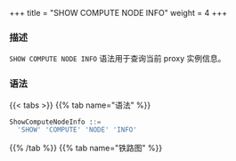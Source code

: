+++
title = "SHOW COMPUTE NODE INFO"
weight = 4
+++

### 描述

`SHOW COMPUTE NODE INFO` 语法用于查询当前 proxy 实例信息。

### 语法

{{< tabs >}}
{{% tab name="语法" %}}
```sql
ShowComputeNodeInfo ::=
  'SHOW' 'COMPUTE' 'NODE' 'INFO'
```
{{% /tab %}}
{{% tab name="铁路图" %}}
<iframe frameborder="0" name="diagram" id="diagram" width="100%" height="100%"></iframe>
{{% /tab %}}
{{< /tabs >}}

### 返回值说明

| 列           | 说明         |
|-------------|------------|
| instance_id | proxy 实例编号 |
| host        | 主机地址       |
| port        | 端口号        |
| status      | proxy 实例状态 |
| mode_type   | proxy 实例模式 |
| worker_id   | worker id  |
| labels      | 标签         |

### 示例

- 查询当前 proxy 实例信息

```sql
SHOW COMPUTE NODE INFO;
```

```sql
mysql> SHOW COMPUTE NODE INFO;
+--------------------------------------+---------------+------+--------+-----------+-----------+--------+
| instance_id                          | host          | port | status | mode_type | worker_id | labels |
+--------------------------------------+---------------+------+--------+-----------+-----------+--------+
| 734bb036-b15d-4af0-be87-2372d8b6a0cd | 192.168.5.163 | 3307 | OK     | Cluster   | -1        |        |
+--------------------------------------+---------------+------+--------+-----------+-----------+--------+
1 row in set (0.01 sec)
```

### 保留字

`SHOW`、`COMPUTE`、`NODE`、`INFO`

### 相关链接

- [保留字](/cn/user-manual/shardingsphere-proxy/distsql/syntax/reserved-word/)